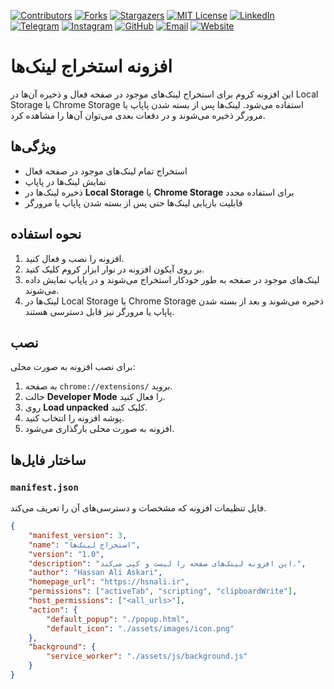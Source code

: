 [contributors-shield]: https://img.shields.io/github/contributors/hassan7303/Link-extraction-chrome-extension.svg?style=for-the-badge
[contributors-url]: https://github.com/hassan7303/Link-extraction-chrome-extension/graphs/contributors
[forks-shield]: https://img.shields.io/github/forks/hassan7303/Link-extraction-chrome-extension.svg?style=for-the-badge&label=Fork
[forks-url]: https://github.com/hassan7303/Link-extraction-chrome-extension/network/members
[stars-shield]: https://img.shields.io/github/stars/hassan7303/Link-extraction-chrome-extension.svg?style=for-the-badge
[stars-url]: https://github.com/hassan7303/Link-extraction-chrome-extension/stargazers
[license-shield]: https://img.shields.io/github/license/hassan7303/Link-extraction-chrome-extension.svg?style=for-the-badge
[license-url]: https://github.com/hassan7303/Link-extraction-chrome-extension/blob/master/LICENSE.md
[linkedin-shield]: https://img.shields.io/badge/-LinkedIn-blue.svg?style=for-the-badge&logo=linkedin&colorB=555
[linkedin-url]: https://www.linkedin.com/in/hassan-ali-askari-280bb530a/
[telegram-shield]: https://img.shields.io/badge/-Telegram-blue.svg?style=for-the-badge&logo=telegram&colorB=555
[telegram-url]: https://t.me/hassan7303
[instagram-shield]: https://img.shields.io/badge/-Instagram-red.svg?style=for-the-badge&logo=instagram&colorB=555
[instagram-url]: https://www.instagram.com/hasan_ali_askari
[github-shield]: https://img.shields.io/badge/-GitHub-black.svg?style=for-the-badge&logo=github&colorB=555
[github-url]: https://github.com/hassan7303
[email-shield]: https://img.shields.io/badge/-Email-orange.svg?style=for-the-badge&logo=gmail&colorB=555
[email-url]: mailto:hassanali7303@gmail.com
[website-shield]: https://img.shields.io/badge/-Website-blue.svg?style=for-the-badge&logo=laravel&colorB=555
[website-url]: https://hsnali.ir


[![Contributors][contributors-shield]][contributors-url]
[![Forks][forks-shield]][forks-url]
[![Stargazers][stars-shield]][stars-url]
[![MIT License][license-shield]][license-url]
[![LinkedIn][linkedin-shield]][linkedin-url]
[![Telegram][telegram-shield]][telegram-url]
[![Instagram][instagram-shield]][instagram-url]
[![GitHub][github-shield]][github-url]
[![Email][email-shield]][email-url]
[![Website][website-shield]][website-url]

# افزونه استخراج لینک‌ها

این افزونه کروم برای استخراج لینک‌های موجود در صفحه فعال و ذخیره آن‌ها در Local Storage یا Chrome Storage استفاده می‌شود. لینک‌ها پس از بسته شدن پاپاپ یا مرورگر ذخیره می‌شوند و در دفعات بعدی می‌توان آن‌ها را مشاهده کرد.

## ویژگی‌ها

- استخراج تمام لینک‌های موجود در صفحه فعال
- نمایش لینک‌ها در پاپاپ
- ذخیره لینک‌ها در **Local Storage** یا **Chrome Storage** برای استفاده مجدد
- قابلیت بازیابی لینک‌ها حتی پس از بسته شدن پاپاپ یا مرورگر

## نحوه استفاده

1. افزونه را نصب و فعال کنید.
2. بر روی آیکون افزونه در نوار ابزار کروم کلیک کنید.
3. لینک‌های موجود در صفحه به طور خودکار استخراج می‌شوند و در پاپاپ نمایش داده می‌شوند.
4. لینک‌ها در Local Storage یا Chrome Storage ذخیره می‌شوند و بعد از بسته شدن پاپاپ یا مرورگر نیز قابل دسترسی هستند.

## نصب

برای نصب افزونه به صورت محلی:

1. به صفحه `chrome://extensions/` بروید.
2. حالت **Developer Mode** را فعال کنید.
3. روی **Load unpacked** کلیک کنید.
4. پوشه افزونه را انتخاب کنید.
5. افزونه به صورت محلی بارگذاری می‌شود.

## ساختار فایل‌ها

### `manifest.json`

فایل تنظیمات افزونه که مشخصات و دسترسی‌های آن را تعریف می‌کند.

```json
{
    "manifest_version": 3,
    "name": "استخراج لینک‌ها",
    "version": "1.0",
    "description": "این افزونه لینک‌های صفحه را لیست و کپی می‌کند.",
    "author": "Hassan Ali Askari",
    "homepage_url": "https://hsnali.ir",
    "permissions": ["activeTab", "scripting", "clipboardWrite"],
    "host_permissions": ["<all_urls>"],
    "action": {
        "default_popup": "./popup.html",
        "default_icon": "./assets/images/icon.png"
    },
    "background": {
        "service_worker": "./assets/js/background.js"
    }
}
```
